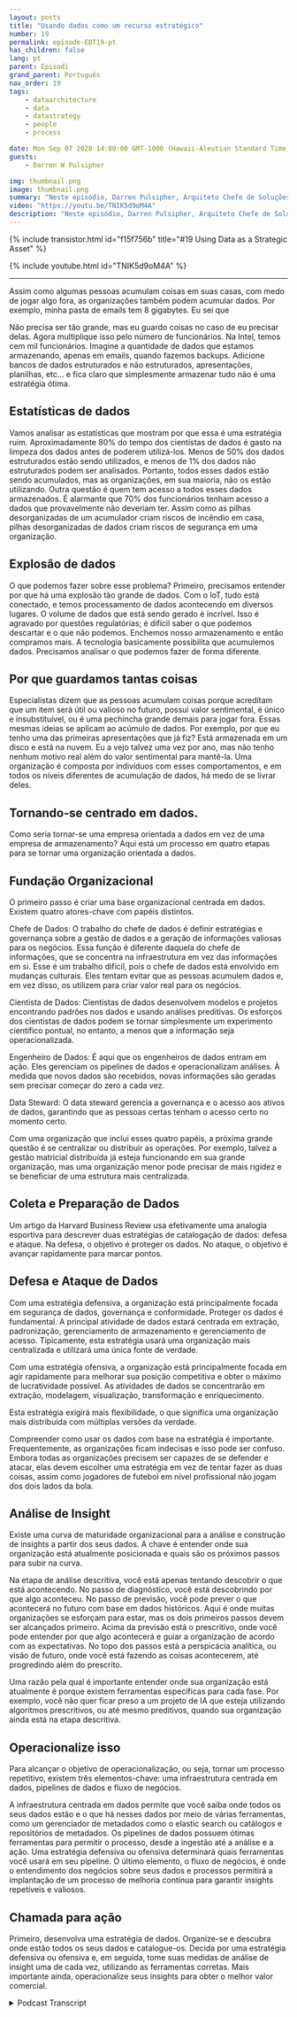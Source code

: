 ```yaml
---
layout: posts
title: "Usando dados como um recurso estratégico"
number: 19
permalink: episode-EDT19-pt
has_children: false
lang: pt
parent: Episodi
grand_parent: Português
nav_order: 19
tags:
    - dataarchitecture
    - data
    - datastrategy
    - people
    - process

date: Mon Sep 07 2020 14:00:00 GMT-1000 (Hawaii-Aleutian Standard Time)
guests:
    - Darren W Pulsipher

img: thumbnail.png
image: thumbnail.png
summary: "Neste episódio, Darren Pulsipher, Arquiteto Chefe de Soluções da Intel para o Setor Público, explora como as organizações podem passar de simplesmente acumular dados para usá-los como um ativo estratégico."
video: "https://youtu.be/TNIK5d9oM4A"
description: "Neste episódio, Darren Pulsipher, Arquiteto Chefe de Soluções da Intel para o Setor Público, explora como as organizações podem passar de simplesmente acumular dados para usá-los como um ativo estratégico."
---
```


<div>
{% include transistor.html id="f15f756b" title="#19 Using Data as a Strategic Asset" %}

{% include youtube.html id="TNIK5d9oM4A" %}
</div>

---

Assim como algumas pessoas acumulam coisas em suas casas, com medo de jogar algo fora, as organizações também podem acumular dados. Por exemplo, minha pasta de emails tem 8 gigabytes. Eu sei que

Não precisa ser tão grande, mas eu guardo coisas no caso de eu precisar delas. Agora multiplique isso pelo número de funcionários. Na Intel, temos cem mil funcionários. Imagine a quantidade de dados que estamos armazenando, apenas em emails, quando fazemos backups. Adicione bancos de dados estruturados e não estruturados, apresentações, planilhas, etc... e fica claro que simplesmente armazenar tudo não é uma estratégia ótima.

## Estatísticas de dados

Vamos analisar as estatísticas que mostram por que essa é uma estratégia ruim. Aproximadamente 80% do tempo dos cientistas de dados é gasto na limpeza dos dados antes de poderem utilizá-los. Menos de 50% dos dados estruturados estão sendo utilizados, e menos de 1% dos dados não estruturados podem ser analisados. Portanto, todos esses dados estão sendo acumulados, mas as organizações, em sua maioria, não os estão utilizando. Outra questão é quem tem acesso a todos esses dados armazenados. É alarmante que 70% dos funcionários tenham acesso a dados que provavelmente não deveriam ter. Assim como as pilhas desorganizadas de um acumulador criam riscos de incêndio em casa, pilhas desorganizadas de dados criam riscos de segurança em uma organização.

## Explosão de dados

O que podemos fazer sobre esse problema? Primeiro, precisamos entender por que há uma explosão tão grande de dados. Com o IoT, tudo está conectado, e temos processamento de dados acontecendo em diversos lugares. O volume de dados que está sendo gerado é incrível. Isso é agravado por questões regulatórias; é difícil saber o que podemos descartar e o que não podemos. Enchemos nosso armazenamento e então compramos mais. A tecnologia basicamente possibilita que acumulemos dados. Precisamos analisar o que podemos fazer de forma diferente.

## Por que guardamos tantas coisas

Especialistas dizem que as pessoas acumulam coisas porque acreditam que um item será útil ou valioso no futuro, possui valor sentimental, é único e insubstituível, ou é uma pechincha grande demais para jogar fora. Essas mesmas ideias se aplicam ao acúmulo de dados. Por exemplo, por que eu tenho uma das primeiras apresentações que já fiz? Está armazenada em um disco e está na nuvem. Eu a vejo talvez uma vez por ano, mas não tenho nenhum motivo real além do valor sentimental para mantê-la. Uma organização é composta por indivíduos com esses comportamentos, e em todos os níveis diferentes de acumulação de dados, há medo de se livrar deles.

## Tornando-se centrado em dados.

Como seria tornar-se uma empresa orientada a dados em vez de uma empresa de armazenamento? Aqui está um processo em quatro etapas para se tornar uma organização orientada a dados.

## Fundação Organizacional

O primeiro passo é criar uma base organizacional centrada em dados. Existem quatro atores-chave com papéis distintos.

Chefe de Dados: O trabalho do chefe de dados é definir estratégias e governança sobre a gestão de dados e a geração de informações valiosas para os negócios. Essa função é diferente daquela do chefe de informações, que se concentra na infraestrutura em vez das informações em si. Esse é um trabalho difícil, pois o chefe de dados está envolvido em mudanças culturais. Eles tentam evitar que as pessoas acumulem dados e, em vez disso, os utilizem para criar valor real para os negócios.

Cientista de Dados: Cientistas de dados desenvolvem modelos e projetos encontrando padrões nos dados e usando análises preditivas. Os esforços dos cientistas de dados podem se tornar simplesmente um experimento científico pontual, no entanto, a menos que a informação seja operacionalizada.

Engenheiro de Dados: É aqui que os engenheiros de dados entram em ação. Eles gerenciam os pipelines de dados e operacionalizam análises. À medida que novos dados são recebidos, novas informações são geradas sem precisar começar do zero a cada vez.

Data Steward: O data steward gerencia a governança e o acesso aos ativos de dados, garantindo que as pessoas certas tenham o acesso certo no momento certo.

Com uma organização que inclui esses quatro papéis, a próxima grande questão é se centralizar ou distribuir as operações. Por exemplo, talvez a gestão matricial distribuída já esteja funcionando em sua grande organização, mas uma organização menor pode precisar de mais rigidez e se beneficiar de uma estrutura mais centralizada.

## Coleta e Preparação de Dados

Um artigo da Harvard Business Review usa efetivamente uma analogia esportiva para descrever duas estratégias de catalogação de dados: defesa e ataque. Na defesa, o objetivo é proteger os dados. No ataque, o objetivo é avançar rapidamente para marcar pontos.

## Defesa e Ataque de Dados

Com uma estratégia defensiva, a organização está principalmente focada em segurança de dados, governança e conformidade. Proteger os dados é fundamental. A principal atividade de dados estará centrada em extração, padronização, gerenciamento de armazenamento e gerenciamento de acesso. Tipicamente, esta estratégia usará uma organização mais centralizada e utilizará uma única fonte de verdade.

Com uma estratégia ofensiva, a organização está principalmente focada em agir rapidamente para melhorar sua posição competitiva e obter o máximo de lucratividade possível. As atividades de dados se concentrarão em extração, modelagem, visualização, transformação e enriquecimento.

Esta estratégia exigirá mais flexibilidade, o que significa uma organização mais distribuída com múltiplas versões da verdade.

Compreender como usar os dados com base na estratégia é importante. Frequentemente, as organizações ficam indecisas e isso pode ser confuso. Embora todas as organizações precisem ser capazes de se defender e atacar, elas devem escolher uma estratégia em vez de tentar fazer as duas coisas, assim como jogadores de futebol em nível profissional não jogam dos dois lados da bola.

## Análise de Insight

Existe uma curva de maturidade organizacional para a análise e construção de insights a partir dos seus dados. A chave é entender onde sua organização está atualmente posicionada e quais são os próximos passos para subir na curva.

Na etapa de análise descritiva, você está apenas tentando descobrir o que está acontecendo. No passo de diagnóstico, você está descobrindo por que algo aconteceu. No passo de previsão, você pode prever o que acontecerá no futuro com base em dados históricos. Aqui é onde muitas organizações se esforçam para estar, mas os dois primeiros passos devem ser alcançados primeiro. Acima da previsão está o prescritivo, onde você pode entender por que algo acontecerá e guiar a organização de acordo com as expectativas. No topo dos passos está a perspicácia analítica, ou visão de futuro, onde você está fazendo as coisas acontecerem, até progredindo além do prescrito.

Uma razão pela qual é importante entender onde sua organização está atualmente é porque existem ferramentas específicas para cada fase. Por exemplo, você não quer ficar preso a um projeto de IA que esteja utilizando algoritmos prescritivos, ou até mesmo preditivos, quando sua organização ainda está na etapa descritiva.

## Operacionalize isso

Para alcançar o objetivo de operacionalização, ou seja, tornar um processo repetitivo, existem três elementos-chave: uma infraestrutura centrada em dados, pipelines de dados e fluxo de negócios.

A infraestrutura centrada em dados permite que você saiba onde todos os seus dados estão e o que há nesses dados por meio de várias ferramentas, como um gerenciador de metadados como o elastic search ou catálogos e repositórios de metadados. Os pipelines de dados possuem ótimas ferramentas para permitir o processo, desde a ingestão até a análise e a ação. Uma estratégia defensiva ou ofensiva determinará quais ferramentas você usará em seu pipeline. O último elemento, o fluxo de negócios, é onde o entendimento dos negócios sobre seus dados e processos permitirá a implantação de um processo de melhoria contínua para garantir insights repetíveis e valiosos.

## Chamada para ação

Primeiro, desenvolva uma estratégia de dados. Organize-se e descubra onde estão todos os seus dados e catalogue-os. Decida por uma estratégia defensiva ou ofensiva e, em seguida, tome suas medidas de análise de insight uma de cada vez, utilizando as ferramentas corretas. Mais importante ainda, operacionalize seus insights para obter o melhor valor comercial.



<details>
<summary> Podcast Transcript </summary>

<p></p>

</details>
